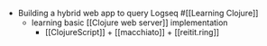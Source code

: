 - Building a hybrid web app to query Logseq #[[Learning Clojure]]
	- learning basic [[Clojure web server]] implementation
		- [[ClojureScript]] + [[macchiato]] + [[reitit.ring]]
